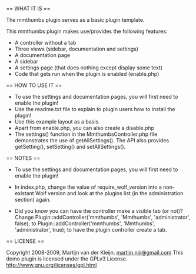 == WHAT IT IS ==

The mmthumbs plugin serves as a basic plugin template.

This mmthumbs plugin makes use/provides the following features:
- A controller without a tab
- Three views (sidebar, documentation and settings)
- A documentation page
- A sidebar
- A settings page (that does nothing except display some text)
- Code that gets run when the plugin is enabled (enable.php)

== HOW TO USE IT ==

* To use the settings and documentation pages, you will first need to enable the
  plugin!
* Use the readme.txt file to explain to plugin users how to install the plugin!
* Use this example layout as a basis.
* Apart from enable.php, you can also create a disable.php
* The settings() function in the MmthumbsController.php file demonstrates the
  use of getAllSettings(). The API also provides getSetting(), setSetting() and
  setAllSettings().

== NOTES ==

* To use the settings and documentation pages, you will first need to enable
  the plugin!

* In index.php, change the value of require_wolf_version into a non-existant
  Wolf version and look at the plugins list (in the administration section)
  again.

* Did you know you can have the controller make a visible tab (or not)? Change
    Plugin::addController('mmthumbs', 'Mmthumbs', 'administrator', false);
  to
    Plugin::addController('mmthumbs', 'Mmthumbs', 'administrator', true);
  to have the plugin controller create a tab.

== LICENSE ==

Copyright 2008-2009, Martijn van der Kleijn. <martijn.niji@gmail.com>
This demo plugin is licensed under the GPLv3 License.
<http://www.gnu.org/licenses/gpl.html>